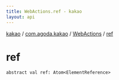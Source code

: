 ```yaml
---
title: WebActions.ref - kakao
layout: api
---
```


<div class='api-docs-breadcrumbs'><a href="../../index.html">kakao</a> / <a href="../index.html">com.agoda.kakao</a> / <a href="index.html">WebActions</a> / <a href=".">ref</a></div>

# ref

<div class="signature"><code><span class="keyword">abstract</span> <span class="keyword">val </span><span class="identifier">ref</span><span class="symbol">: </span><span class="identifier">Atom</span><span class="symbol">&lt;</span><span class="identifier">ElementReference</span><span class="symbol">&gt;</span></code></div>
